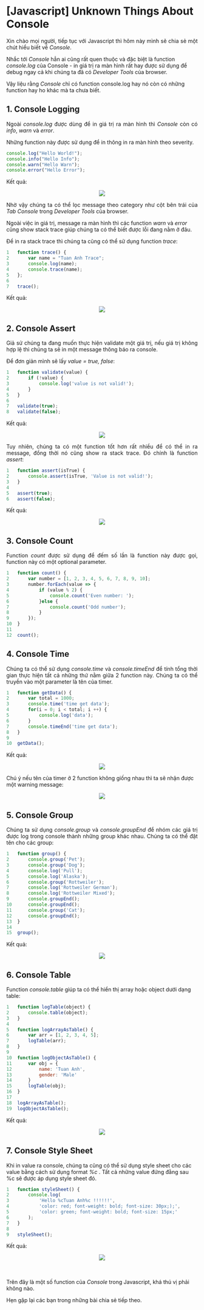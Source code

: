 # [Javascript] Unknown Things About Console

<p align="justify">
Xin chào mọi người, tiếp tục với Javascript thì hôm này mình sẽ chia sẻ một chút hiểu biết về <i>Console</i>.

Nhắc tới <i>Console</i> hẳn ai cũng rất quen thuộc và đặc biệt là function <i>console.log</i> của Console - in giá trị ra màn hình rất hay được sử dụng để debug ngay cả khi chúng ta đã có <i>Developer Tools</i> của browser.

Vậy liệu rằng <i>Console</i> chỉ có function console.log hay nó còn có những function hay ho khác mà ta chưa biết. 
</p>

## 1. Console Logging
<p align="justify">
Ngoài <i>console.log</i> được dùng để in giá trị ra màn hình thì <i>Console</i> còn có <i>info</i>, <i>warn</i> và <i>error</i>.

Những function này được sử dụng để in thông in ra màn hình theo severity.
</p>

```javascript
console.log("Hello World!");
console.info("Hello Info");
console.warn("Hello Warn");
console.error("Hello Error");
```
Kết quả:
<p align="center"><img src="../assets/201812/1.png"/></p>
<p align="justify">
Nhờ vậy chúng ta có thể lọc message theo category như cột bên trái của <i>Tab Console</i> trong <i>Developer Tools</i> của browser.

Ngoài việc in giá trị, message ra màn hình thì các function <i>warn</i> và <i>error</i> cũng show stack trace giúp chúng ta có thể biết được lỗi đang nằm ở đâu.

Để in ra stack trace thì chúng ta cũng có thể sử dụng function <i>trace</i>:
</p>

```javascript
1   function trace() {
2       var name = "Tuan Anh Trace";
3       console.log(name);
4       console.trace(name);
5   };
6
7   trace();
```
Kết quả:
<p align="center"><img src="../assets/201812/2.png"/></p>

## 2. Console Assert
<p align="justify">
Giả sử chúng ta đang muốn thực hiện validate một giá trị, nếu giá trị không hợp lệ thì chúng ta sẽ in một message thông báo ra console.

Để đơn giản mình sẽ lấy <i>value = true, false</i>:
</p>

```javascript
1   function validate(value) {
2       if (!value) {
3           console.log('value is not valid!');
4       }
5   }
6
7   validate(true);
8   validate(false);
```
Kết quả:
<p align="center"><img src="../assets/201812/3.png"/></p>
<p align="justify">
Tuy nhiên, chúng ta có một function tốt hơn rất nhiều để có thể in ra message, đồng thời nó cũng show ra stack trace. Đó chính là function <i>assert</i>:
</p>

```javascript
1   function assert(isTrue) {
2       console.assert(isTrue, 'Value is not valid!');
3   }
4
5   assert(true);
6   assert(false);
```
Kết quả:
<p align="center"><img src="../assets/201812/4.png"/></p>

## 3. Console Count
<p align="justify">
Function <i>count</i> được sử dụng để đếm số lần là function này được gọi, function này có một optional parameter.
</p>

```javascript
1   function count() {
2       var number = [1, 2, 3, 4, 5, 6, 7, 8, 9, 10];
3       number.forEach(value => {
4           if (value % 2) {
5               console.count('Even number: ');
6           }else {
7               console.count('Odd number');
8           }
9       });
10  }
11
12  count();
```

## 4. Console Time
<p align="justify">
Chúng ta có thể sử dụng <i>console.time</i> và <i>console.timeEnd</i> để tính tổng thời gian thực hiện tất cả những thứ nằm giữa 2 function này. Chúng ta có thể truyền vào một parameter là tên của timer.
</p>

```javascript
1   function getData() {
2       var total = 1000;
3       console.time('time get data');
4       for(i = 0; i < total; i ++) {
5           console.log('data');
6       }
7       console.timeEnd('time get data');
8   }
9
10  getData();
```
Kết quả:
<p align="center"><img src="../assets/201812/5.png"/></p>
<p>Chú ý nếu tên của timer ở 2 function không giống nhau thì ta sẽ nhận được một warning message:</p>
<p align="center"><img src="../assets/201812/6.png"/></p>

##  5. Console Group
<p align="justify">
Chúng ta sử dụng <i>console.group</i> và <i>console.groupEnd</i> để nhóm các giá trị được log trong console thành những group khác nhau. Chúng ta có thể đặt tên cho các group:
</p>

```javascript
1   function group() {
2       console.group('Pet');
3       console.group('Dog');
4       console.log('Pull');
5       console.log('Alaska');
6       console.group('Rottweiler');
7       console.log('Rottweiler German');
8       console.log('Rottweiler Mixed');
9       console.groupEnd();
10      console.groupEnd();
11      console.group('Cat');
12      console.groupEnd();
13  }
14
15  group();
```
Kết quả:
<p align="center"><img src="../assets/201812/7.png"/></p>

## 6. Console Table
Function <i>console.table</i> giúp ta có thể hiển thị array hoặc object dưới dạng table:

```javascript
1   function logTable(object) {
2       console.table(object);
3   }
4
5   function logArrayAsTable() {
6       var arr = [1, 2, 3, 4, 5];
7       logTable(arr);
8   }
9
10  function logObjectAsTable() {
11      var obj = {
12          name: 'Tuan Anh',
13          gender: 'Male'
14      }
15      logTable(obj);
16  }
17
18  logArrayAsTable();
19  logObjectAsTable();
```
Kết quả:
<p align="center"><img src="../assets/201812/8.png"/></p>

## 7. Console Style Sheet
Khi in value ra console, chúng ta cũng có thể sử dụng style sheet cho các value bằng cách sử dụng format <i>%c</i> . Tất cả những value đứng đằng sau %c sẽ được áp dụng style sheet đó.

```javascript
1   function styleSheet() {
2       console.log(
3           'Hello %cTuan Anh%c !!!!!!',
4           'color: red; font-weight: bold; font-size: 30px;);',
5           'color: green; font-weight: bold; font-size: 15px;'
6       );
7   }
8
9   styleSheet();
```
Kết quả:
<p align="center"><img src="../assets/201812/9.png"/></p>
<br/>
<br/>
Trên đây là một số function của <i>Console</i> trong Javascript, khá thú vị phải không nào.

Hẹn gặp lại các bạn trong những bài chia sẻ tiếp theo.